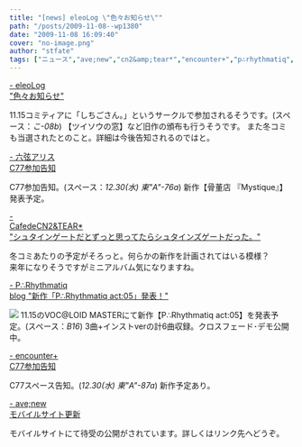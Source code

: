 ```yaml
---
title: "[news] eleoLog \"色々お知らせ\""
path: "/posts/2009-11-08--wp1380"
date: "2009-11-08 16:09:40"
cover: "no-image.png"
author: "stfate"
tags: ["ニュース","ave;new","cn2&amp;tear*","encounter+","p∴rhythmatiq","しちごさん。","六弦アリス"]
---
```


<style type="text/css">
<!--
p {white-space: pre-wrap};
-->
</style>

<a  href="http://eleol.net/blog/" target="_blank">- eleoLog "色々お知らせ"</a>
<div >11.15コミティアに「しちごさん。」というサークルで参加されるそうです。(スペース：<em>こ-08b</em>)
【ツイソウの窓】など旧作の頒布も行うそうです。
また冬コミも当選されたとのこと。詳細は今後告知されるのではと。</div>

<a  href="http://www.rokugen.net/" target="_blank">- 六弦アリス C77参加告知</a>
<div >C77参加告知。(スペース：<em>12.30(水) 東"A"-76a</em>)
新作【骨董店 『Mystique』】発表予定。</div>

<a  href="http://mure.sakura.ne.jp/cn2/ohanamibanzai.htm" target="_blank">- CafedeCN2&TEAR* "シュタインゲートだとずっと思ってたらシュタインズゲートだった。"</a>
<div >冬コミあたりの予定がそろっと。何らかの新作を計画されてはいる模様？
<div >来年になりそうですがミニアルバム気になりますね。</div></div>

<a  href="http://prq.blog44.fc2.com/" target="_blank">- P∴Rhythmatiq blog "新作「P∴Rhythmatiq act:05」発表！"</a>
<div ><a href="http://prq.blog44.fc2.com/"><img src="http://stfate.net/wp-content/uploads/2009/11/act05_ban_450_100.jpg"></a>
11.15のVOC@LOID MASTERにて新作【P∴Rhythmatiq act:05】を発表予定。(スペース：<em>B16</em>)
3曲+インストverの計6曲収録。クロスフェード･デモ公開中。</div>

<a  href="http://encounter-p.net/" target="_blank">- encounter+ C77参加告知</a>
<div >C77スペース告知。(<em>12.30(水) 東"A"-87a</em>)
新作予定あり。</div>

<a  href="http://www.avenew.jp/" target="_blank">- ave;new モバイルサイト更新</a>
<div >モバイルサイトにて待受の公開がされています。詳しくはリンク先へどうぞ。</div>